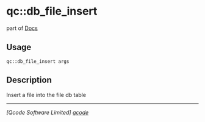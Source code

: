 qc::db_file_insert
==================

part of [Docs](.)

Usage
-----
`qc::db_file_insert args`

Description
-----------
Insert a file into the file db table

----------------------------------
*[Qcode Software Limited] [qcode]*

[qcode]: www.qcode.co.uk "Qcode Software"